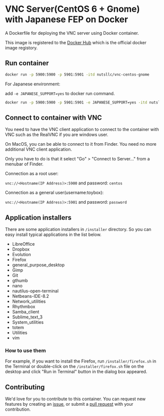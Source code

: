 # VNC Server(CentOS 6 + Gnome) with Japanese FEP on Docker

A Dockerfile for deploying the VNC server using Docker container.

This image is registered to the [Docker Hub](https://hub.docker.com/r/nutsllc/toybox-gitbucket/) which is the official docker image registory.

## Run container

```bash
docker run -p 5900:5900 -p 5901:5901 -itd nutsllc/vnc-centos-gnome
```

For Japanese environment:

add ``-e JAPANESE_SUPPORT=yes`` to docker run command.

```bash
docker run -p 5900:5900 -p 5901:5901 -e JAPANESE_SUPPORT=yes -itd nutsllc/vnc-centos-gnome
```

## Connect to container with VNC

You need to have the VNC client application to connect to the container with VNC such as the RealVNC if you are windows user.

On MacOS, you can be able to connect to it from Finder. You need no more additional VNC client application. 

Only you have to do is that it select "Go" > "Connect to Server..." from a menubar of Finder.

Connection as a root user:

``vnc://<Hostname(IP Address)>:5900`` and password: ``centos`` 

Connection as a general user(username:toybox):

``vnc://<Hostname(IP Address)>:5901`` and password: ``password``

## Application installers

There are some application installers in ``/installer`` directory. So you can easy install typical applications in the list below.

* LibreOffice
* Dropbox
* Evolution
* Firefox
* general_purpose_desktop
* Gimp
* Git
* gthumb
* nano
* nautilus-open-terminal
* Netbeans-IDE-8.2
* Network_utilities
* Rhythmbox
* Samba_client
* Sublime_text_3
* System_utilities
* totem
* Utilities
* vim

### How to use them

For example, if you want to install the Firefox, run ``/installer/firefox.sh`` in the Terminal or double-click on the ``/installer/firefox.sh`` file on the desktop and click "Run in Terminal" button in the dialog box appeared.

## Contributing

We'd love for you to contribute to this container. You can request new features by creating an [issue](https://github.com/nutsllc/vnc-centos-gnome/issues), or submit a [pull request](https://github.com/nutsllc/vnc-centos-gnome/pulls) with your contribution.
